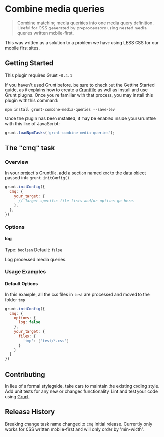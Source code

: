 # Combine media queries

> Combine matching media queriries into one media query definition. Useful for CSS generated by preprocessors using nested media queries written mobile-first.

This was written as a solution to a problem we have using LESS CSS for our mobile first sites.

## Getting Started
This plugin requires Grunt `~0.4.1`

If you haven't used [Grunt](http://gruntjs.com/) before, be sure to check out the [Getting Started](http://gruntjs.com/getting-started) guide, as it explains how to create a [Gruntfile](http://gruntjs.com/sample-gruntfile) as well as install and use Grunt plugins. Once you're familiar with that process, you may install this plugin with this command:

```shell
npm install grunt-combine-media-queries --save-dev
```

Once the plugin has been installed, it may be enabled inside your Gruntfile with this line of JavaScript:

```js
grunt.loadNpmTasks('grunt-combine-media-queries');
```

## The "cmq" task

### Overview
In your project's Gruntfile, add a section named `cmq` to the data object passed into `grunt.initConfig()`.

```js
grunt.initConfig({
  cmq: {
    your_target: {
      // Target-specific file lists and/or options go here.
    },
  },
})
```

### Options

#### log

Type: `boolean`
Default: `false`

Log processed media queries.

### Usage Examples

#### Default Options
In this example, all the css files in `test` are processed and moved to the folder `tmp`

```js
grunt.initConfig({
  cmq: {
    options: {
      log: false
    },
    your_target: {
      files: {
        'tmp': ['test/*.css']
      }
    }
  }
})
```

## Contributing
In lieu of a formal styleguide, take care to maintain the existing coding style. Add unit tests for any new or changed functionality. Lint and test your code using [Grunt](http://gruntjs.com/).

## Release History
Breaking change task name changed to `cmq`
Initial release. Currently only works for CSS written mobile-first and will only order by 'min-width'.

